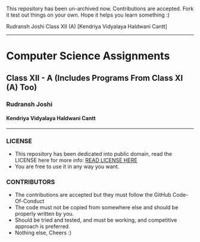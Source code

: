 This repository has been un-archived now. Contributions are accepted. Fork it test out things on your own. Hope it helps you learn something :)

Rudransh Joshi
Class XII (A) \[Kendriya Vidyalaya Haldwani Cantt]

---------------------------------------
# Computer Science Assignments
## Class XII - A (Includes Programs From Class XI (A) Too)
### Rudransh Joshi
#### Kendriya Vidyalaya Haldwani Cantt
---------------------------------------

### LICENSE
- This repository has been dedicated into public domain, read the LICENSE here for more info: [READ LICENSE HERE](https://github.com/FireHead90544/cs-kvs-assignments/blob/main/LICENSE)
- You are free to use it in any way you want.

### CONTRIBUTORS
- The contributions are accepted but they must follow the GitHub Code-Of-Conduct
- The code must not be copied from somewhere else and should be properly written by you.
- Should be tried and tested, and must be working, and competitive approach is preferred.
- Nothing else, Cheers :)
